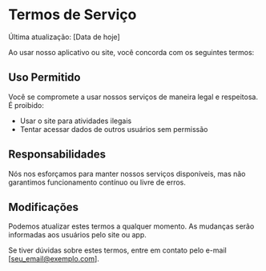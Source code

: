 # Termos de Serviço

Última atualização: [Data de hoje]

Ao usar nosso aplicativo ou site, você concorda com os seguintes termos:

## Uso Permitido
Você se compromete a usar nossos serviços de maneira legal e respeitosa. É proibido:
- Usar o site para atividades ilegais
- Tentar acessar dados de outros usuários sem permissão

## Responsabilidades
Nós nos esforçamos para manter nossos serviços disponíveis, mas não garantimos funcionamento contínuo ou livre de erros.

## Modificações
Podemos atualizar estes termos a qualquer momento. As mudanças serão informadas aos usuários pelo site ou app.

Se tiver dúvidas sobre estes termos, entre em contato pelo e-mail [seu_email@exemplo.com].
